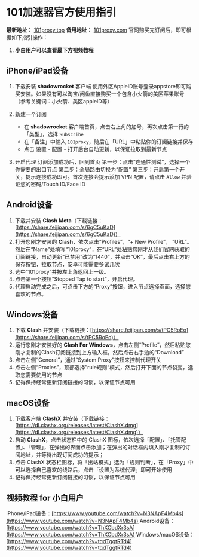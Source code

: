 # 101加速器官方使用指引

**最新地址：** [101proxy.top](http://101proxy.top)  **备用地址：** [101proxy.com](http://101proxy.com)
官网购买完订阅后，即可根据如下指引操作：
1.  **小白用户可以查看最下方视频教程**

## iPhone/iPad设备

1.  下载安装 **shadowrocket** 客户端
    使用外区AppleID账号登录appstore即可购买安装。如果没有可以淘宝/闲鱼直接购买一个包含小火箭的美区苹果账号（参考关键词：小火箭、美区appleID等）

2.  新建一个订阅
    - 在 **shadowrocket** 客户端首页，点击右上角的加号，再次点击第一行的「类型」，选择 `Subscribe`
    - 在「备注」中输入 `101proxy`，随后在「URL」中粘贴你的订阅链接并保存
    - 点击 设置 - 配置 - 打开后台自动更新，以保证拉取到最新节点

3.  开启代理
    订阅添加成功后，回到首页
    第一步：点击“连通性测试”，选择一个你需要的出口节点
    第二步：全局路由切换为“配置”
    第三步：开启第一个开关，提示连接成功即可。首次连接会提示添加 VPN 配置，请点击 `Allow` 并验证您的密码/Touch ID/Face ID

## Android设备

1.  下载并安装 **Clash Meta**（下载链接：[https://share.feijipan.com/s/6gC5uKaD](https://share.feijipan.com/s/6gC5uKaD)）
2.  打开您刚才安装的 **Clash**，依次点击“Profiles”，“+ New Profile”， “URL”。然后在“Name”处填写“101proxy”，在“URL”处粘贴您刚才从我们官网获取的订阅链接，自动更新“已禁用”改为“1440”，并点击“OK”，最后点击右上方的保存按钮，拉取节点，安卓可能需要多试几次
3.  选中“101proxy”并按左上角返回上一级。
4.  点击第一个按钮“Stopped Tap to start”，开启代理。
5.  代理启动完成之后，可点击下方的“Proxy”按钮，进入节点选择页面，选择您喜欢的节点。

## Windows设备

1.  下载 **Clash** 并安装（下载链接：[https://share.feijipan.com/s/tPC5RoEo](https://share.feijipan.com/s/tPC5RoEo)）
2.  运行您刚才安装好的 **Clash For Windows**，点击左侧“Profile”，然后粘贴您刚才复制的Clash订阅链接到上方输入框，然后点击右手边的“Download”
3.  点击左侧“General”，通过“System Proxy”按钮来控制代理开关
4.  点击左侧“Proxies”，顶部选择”rule规则“模式，然后打开下面的节点裂变，选取您需要使用的节点
5.  记得保持经常更新订阅链接的习惯，以保证节点可用

## macOS设备

1.  下载客户端 **ClashX** 并安装（下载链接：[https://dl.clashx.org/releases/latest/ClashX.dmg](https://dl.clashx.org/releases/latest/ClashX.dmg)）
2.  启动 **ClashX**，点击状态栏中的 ClashX 图标，依次选择「配置」、「托管配置」、「管理」，在弹出的界面点击添加；在弹出的对话框内填入刚才复制的订阅地址，并等待出现订阅成功的提示；
3.  点击 ClashX 状态栏图标，将「出站模式」选为「规则判断」，在「Proxy」中可以选择自己喜欢的线路后，点击「设置为系统代理」即可开始使用
4.  记得保持经常更新订阅链接的习惯，以保证节点可用

## 视频教程 for 小白用户
iPhone/iPad设备：[https://www.youtube.com/watch?v=N3NApF4Mb4s](https://www.youtube.com/watch?v=N3NApF4Mb4s)
Android设备：[https://www.youtube.com/watch?v=ThXCbdXr3sA](https://www.youtube.com/watch?v=ThXCbdXr3sA)
Windows/macOS设备：[https://www.youtube.com/watch?v=tqdTggtRTd4](https://www.youtube.com/watch?v=tqdTggtRTd4)
